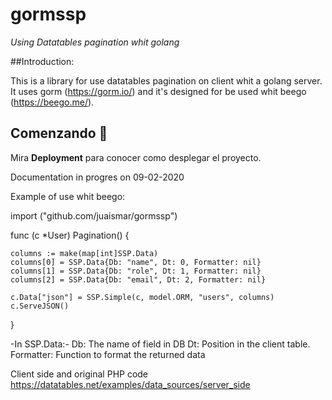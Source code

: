 # gormssp

_Using Datatables pagination whit golang_

##Introduction:

This is a library for use datatables pagination on client whit a golang server.
It uses gorm (https://gorm.io/) and it's designed for be used whit beego (https://beego.me/).

## Comenzando 🚀

Mira **Deployment** para conocer como desplegar el proyecto.



Documentation in progres on 09-02-2020

Example of use whit beego:

  import ("github.com/juaismar/gormssp")

  func (c *User) Pagination() {

    columns := make(map[int]SSP.Data)
    columns[0] = SSP.Data{Db: "name", Dt: 0, Formatter: nil}
    columns[1] = SSP.Data{Db: "role", Dt: 1, Formatter: nil}
    columns[2] = SSP.Data{Db: "email", Dt: 2, Formatter: nil}

    c.Data["json"] = SSP.Simple(c, model.ORM, "users", columns)
    c.ServeJSON()
  }

  -In SSP.Data:-
  Db: The name of field in DB
  Dt: Position in the client table.
  Formatter: Function to format the returned data


Client side and original PHP code
<br>
https://datatables.net/examples/data_sources/server_side
